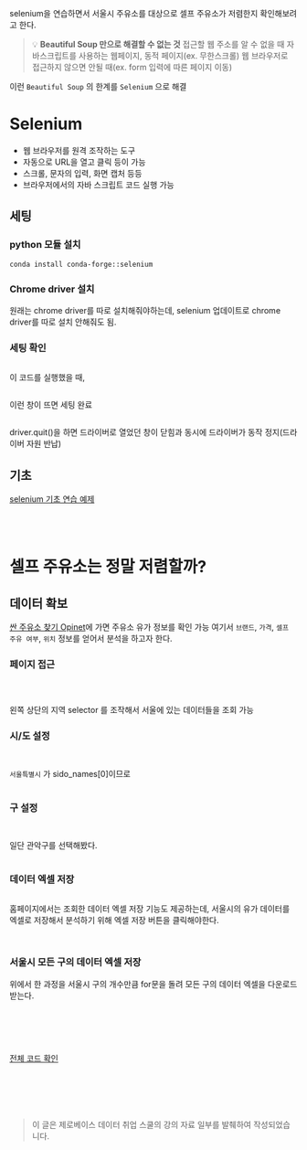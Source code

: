 <p>selenium을 연습하면서 서울시 주유소를 대상으로 셀프 주유소가 저렴한지 확인해보려고 한다. </p>
<blockquote>
<p>💡 <strong>Beautiful Soup 만으로 해결할 수 없는 것</strong>
접근할 웹 주소를 알 수 없을 때
자바스크립트를 사용하는 웹페이지, 동적 페이지(ex. 무한스크롤)
웹 브라우저로 접근하지 않으면 안될 때(ex. form 입력에 따른 페이지 이동)</p>
</blockquote>
<p>이런 <code>Beautiful Soup</code> 의 한계를 <code>Selenium</code> 으로 해결</p>
<h1 id="selenium">Selenium</h1>
<ul>
<li>웹 브라우저를 원격 조작하는 도구</li>
<li>자동으로 URL을 열고 클릭 등이 가능</li>
<li>스크롤, 문자의 입력, 화면 캡처 등등</li>
<li>브라우저에서의 자바 스크립트 코드 실행 가능</li>
</ul>
<h2 id="세팅">세팅</h2>
<h3 id="python-모듈-설치">python 모듈 설치</h3>
<pre><code class="language-bash">conda install conda-forge::selenium</code></pre>
<h3 id="chrome-driver-설치">Chrome driver 설치</h3>
<p>원래는 chrome driver를 따로 설치해줘야하는데, selenium 업데이트로 chrome driver를 따로 설치 안해줘도 됨.</p>
<h3 id="세팅-확인">세팅 확인</h3>
<p><img alt="" src="https://velog.velcdn.com/images/solpinetree/post/8859f154-3dde-4e3f-9b82-be7cf15fd37b/image.png" /></p>
<p>이 코드를 실행했을 때, </p>
<p><img alt="" src="https://velog.velcdn.com/images/solpinetree/post/ce0909f0-b0c7-4425-9087-ede66aa978ab/image.png" /></p>
<p>이런 창이 뜨면 세팅 완료</p>
<p><img alt="" src="https://velog.velcdn.com/images/solpinetree/post/95ac83f2-b8cb-4036-ba37-5255f5b82c91/image.png" /></p>
<p>driver.quit()을 하면 드라이버로 열었던 창이 닫힘과 동시에 드라이버가 동작 정지(드라이버 자원 반납)</p>
<h2 id="기초">기초</h2>
<p><a href="https://nbviewer.org/github/solpinetree/ds_study/blob/main/source_code/04.%20Selenium_Basic_1.ipynb">selenium 기초 연습 예제</a></p>
<p><br /><br /></p>
<h1 id="셀프-주유소는-정말-저렴할까">셀프 주유소는 정말 저렴할까?</h1>
<h2 id="데이터-확보">데이터 확보</h2>
<p><a href="https://www.opinet.co.kr/searRgSelect.do">싼 주유소 찾기 Opinet</a>에 가면 주유소 유가 정보를 확인 가능 
여기서 <code>브랜드</code>, <code>가격</code>, <code>셀프 주유 여부</code>, <code>위치</code> 정보를 얻어서 분석을 하고자 한다. </p>
<h3 id="페이지-접근">페이지 접근</h3>
<p><img alt="" src="https://velog.velcdn.com/images/solpinetree/post/0a3bad56-a8f5-4577-bfcc-8eb671d50497/image.png" /></p>
<p><img alt="" src="https://velog.velcdn.com/images/solpinetree/post/82647594-7640-44a3-9813-b89f35a8639c/image.png" /></p>
<p><img alt="" src="https://velog.velcdn.com/images/solpinetree/post/a4981177-3039-4bb7-a91e-980088dd2a17/image.png" /></p>
<p>왼쪽 상단의 지역 selector 를 조작해서 서울에 있는 데이터들을 조회 가능</p>
<h3 id="시도-설정">시/도 설정</h3>
<p><img alt="" src="https://velog.velcdn.com/images/solpinetree/post/f77d5edd-0f78-4a88-887e-ca2fa25f9e4f/image.png" /></p>
<p><img alt="" src="https://velog.velcdn.com/images/solpinetree/post/64e8bd88-9728-4b71-9f54-c3ba24b3556d/image.png" /></p>
<p><code>서울특별시</code> 가 sido_names[0]이므로</p>
<p><img alt="" src="https://velog.velcdn.com/images/solpinetree/post/f712d572-3eee-4d9d-b887-bcb9859da35d/image.png" /></p>
<h3 id="구-설정">구 설정</h3>
<p><img alt="" src="https://velog.velcdn.com/images/solpinetree/post/de6d92fa-24f5-4d51-b4fd-f42700a41bb6/image.png" /></p>
<p><img alt="" src="https://velog.velcdn.com/images/solpinetree/post/75d6ba9a-ce70-4f2c-bb9a-c2b5ae29fb68/image.png" /></p>
<p>일단 관악구를 선택해봤다.</p>
<p><img alt="" src="https://velog.velcdn.com/images/solpinetree/post/582cb7db-1c80-4ba9-a737-67cc1e2effce/image.png" /></p>
<h3 id="데이터-엑셀-저장">데이터 엑셀 저장</h3>
<p><img alt="" src="https://velog.velcdn.com/images/solpinetree/post/b5a4767a-f2ab-470d-9a85-aab7a9757f66/image.png" /></p>
<p>홈페이지에서는 조회한 데이터 엑셀 저장 기능도 제공하는데, 서울시의 유가 데이터를 엑셀로 저장해서 분석하기 위해 엑셀 저장 버튼을 클릭해야한다. </p>
<p><img alt="" src="https://velog.velcdn.com/images/solpinetree/post/98cfb46f-be62-4829-99a1-2c2c1f4cf851/image.png" /></p>
<p><img alt="" src="https://velog.velcdn.com/images/solpinetree/post/608336ae-2a87-4738-942b-c053c84a7d76/image.png" /></p>
<h3 id="서울시-모든-구의-데이터-엑셀-저장">서울시 모든 구의 데이터 엑셀 저장</h3>
<p>위에서 한 과정을 서울시 구의 개수만큼 for문을 돌려 모든 구의 데이터 엑셀을 다운로드 받는다. </p>
<p><img alt="" src="https://velog.velcdn.com/images/solpinetree/post/104497c6-8112-4913-bca0-b4c3efe7506c/image.png" /></p>
<p><img alt="" src="https://velog.velcdn.com/images/solpinetree/post/2bff4746-c502-41d6-9284-80ffce4c1d82/image.png" /></p>
<p><br /><br /></p>
<p><a href="https://nbviewer.org/github/solpinetree/ds_study/blob/main/source_code/04.%20Self%20Oil%20Station%20Price%20Analysis.ipynb">전체 코드 확인</a></p>
<p><br /><br /><br /><br /></p>
<blockquote>
<p>이 글은 제로베이스 데이터 취업 스쿨의 강의 자료 일부를 발췌하여 작성되었습니다.</p>
</blockquote>